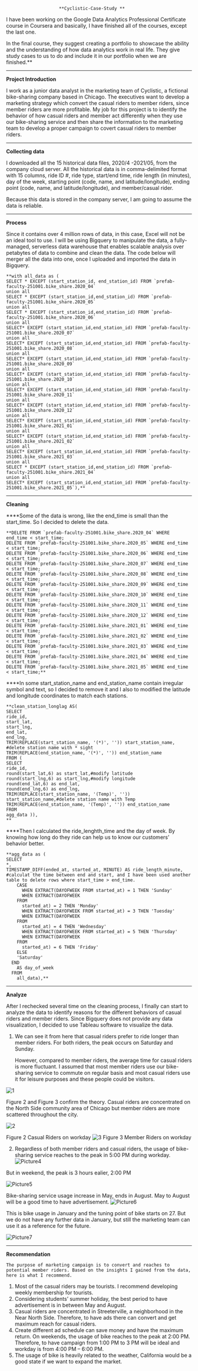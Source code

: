  						**Cyclistic-Case-Study **
   
 I have been working on the Google Data Analytics Professional Certificate course in Coursera and basically, I have finished all of the courses, except the last one.


   In the final course, they suggest creating a portfolio to showcase the ability and the understanding of how data analytics work in real life. They give study cases to us to do and include it in our portfolio when we are finished.**
****************************************************************************************************************

**Project Introduction**


   I work as a junior data analyst in the marketing team of Cyclistic, a fictional bike-sharing company based in Chicago. The executives want to develop a marketing strategy which convert the casual riders to member riders, since member riders are more profitable. My job for this project is to identify the behavior of how casual riders and member act differently when they use our bike-sharing service and then share the information to the marketing team to develop a proper campaign to covert casual riders to member riders.
************************************************************************************

**Collecting data**


   I downloaded all the 15 historical data files, 2020/4 -2021/05, from the company cloud server. All the historical data is in comma-delimited format with 15 columns, ride ID #, ride type, start/end time, ride length (in minutes), day of the week, starting point (code, name, and latitude/longitude), ending point (code, name, and latitude/longitude), and member/casual rider.


   Because this data is stored in the company server, I am going to assume the data is reliable.

********************************************************************************
**Process** 


Since it contains over 4 million rows of data, in this case, Excel will not be an ideal tool to use.  I will be using Bigquery to manipulate the data, a fully-managed, serverless data warehouse that enables scalable analysis over petabytes of data to combine and clean the data. 
The code below will merger all the data into one, once I uploaded and imported the data in Bigquery.

	**with all_data as (
	SELECT * EXCEPT (start_station_id, end_station_id) FROM `prefab-faculty-251001.bike_share.2020_04` 
	union all
	SELECT * EXCEPT (start_station_id,end_station_id) FROM `prefab-faculty-251001.bike_share.2020_05` 
	union all
	SELECT * EXCEPT (start_station_id,end_station_id) FROM `prefab-faculty-251001.bike_share.2020_06`
	union all
	SELECT* EXCEPT (start_station_id,end_station_id) FROM `prefab-faculty-251001.bike_share.2020_07` 
	union all
	SELECT* EXCEPT (start_station_id,end_station_id) FROM `prefab-faculty-251001.bike_share.2020_08` 
	union all
	SELECT* EXCEPT (start_station_id,end_station_id) FROM `prefab-faculty-251001.bike_share.2020_09` 
	union all
	SELECT* EXCEPT (start_station_id,end_station_id) FROM `prefab-faculty-251001.bike_share.2020_10` 
	union all
	SELECT* EXCEPT (start_station_id,end_station_id) FROM `prefab-faculty-251001.bike_share.2020_11` 
	union all
	SELECT* EXCEPT (start_station_id,end_station_id) FROM `prefab-faculty-251001.bike_share.2020_12` 
	union all
	SELECT* EXCEPT (start_station_id,end_station_id) FROM `prefab-faculty-251001.bike_share.2021_01` 
	union all
	SELECT* EXCEPT (start_station_id,end_station_id) FROM `prefab-faculty-251001.bike_share.2021_02` 
	union all
	SELECT* EXCEPT (start_station_id,end_station_id) FROM `prefab-faculty-251001.bike_share.2021_03` 
	union all
	SELECT * EXCEPT (start_station_id,end_station_id) FROM `prefab-faculty-251001.bike_share.2021_04` 
	union all
	SELECT* EXCEPT (start_station_id,end_station_id) FROM `prefab-faculty-251001.bike_share.2021_05`),**
********************************************************************************
**Cleaning**


****Some of the data is wrong, like the end_time is small than the start_time. So I decided to delete the data.


	**DELETE FROM `prefab-faculty-251001.bike_share.2020_04` WHERE end_time < start_time;
	DELETE FROM `prefab-faculty-251001.bike_share.2020_05` WHERE end_time < start_time;
	DELETE FROM `prefab-faculty-251001.bike_share.2020_06` WHERE end_time < start_time;
	DELETE FROM `prefab-faculty-251001.bike_share.2020_07` WHERE end_time < start_time;
	DELETE FROM `prefab-faculty-251001.bike_share.2020_08` WHERE end_time < start_time;
	DELETE FROM `prefab-faculty-251001.bike_share.2020_09` WHERE end_time < start_time;
	DELETE FROM `prefab-faculty-251001.bike_share.2020_10` WHERE end_time < start_time;
	DELETE FROM `prefab-faculty-251001.bike_share.2020_11` WHERE end_time < start_time;
	DELETE FROM `prefab-faculty-251001.bike_share.2020_12` WHERE end_time < start_time;
	DELETE FROM `prefab-faculty-251001.bike_share.2021_01` WHERE end_time < start_time;
	DELETE FROM `prefab-faculty-251001.bike_share.2021_02` WHERE end_time < start_time;
	DELETE FROM `prefab-faculty-251001.bike_share.2021_03` WHERE end_time < start_time;
	DELETE FROM `prefab-faculty-251001.bike_share.2021_04` WHERE end_time < start_time;
	DELETE FROM `prefab-faculty-251001.bike_share.2021_05` WHERE end_time < start_time;**	



****In some start_station_name and end_station_name contain irregular symbol and text, so I decided to remove it and I also to modified the latitude and longitude coordinates to match each stations. 




	**clean_station_longlag AS(
	SELECT
	ride_id,
	start_lat,
	start_lng,
	end_lat,
	end_lng,
	TRIM(REPLACE(start_station_name, '(*)', '')) start_station_name, #delete station name with * sight
	TRIM(REPLACE(end_station_name, '(*)', '')) end_station_name
	FROM (
	SELECT
	ride_id,
	round(start_lat,6) as start_lat,#modify latitude 
	round(start_lng,6) as start_lng,#modify longitude 
	round(end_lat,6) as end_lat,
	round(end_lng,6) as end_lng,
	TRIM(REPLACE(start_station_name, '(Temp)', '')) start_station_name,#delete station name with Temp
	TRIM(REPLACE(end_station_name, '(Temp)', '')) end_station_name
	FROM
	agg_data )),
	**


****Then I calculated the ride_lenghth_time and the day of week. By knowing how long do they ride can help us to know our customers’ behavior better.


	**agg_data as (
	SELECT
	*,
	TIMESTAMP_DIFF(ended_at, started_at, MINUTE) AS ride_length_minute, #calculat the time between end and start, and I have been used another table to delete rows where start_time > end_time.
	    CASE
	      WHEN EXTRACT(DAYOFWEEK FROM started_at) = 1 THEN 'Sunday'    
	      WHEN EXTRACT(DAYOFWEEK
	    FROM
	      started_at) = 2 THEN 'Monday'
	      WHEN EXTRACT(DAYOFWEEK FROM started_at) = 3 THEN 'Tuesday'
	      WHEN EXTRACT(DAYOFWEEK
	    FROM
	      started_at) = 4 THEN 'Wednesday'
	      WHEN EXTRACT(DAYOFWEEK FROM started_at) = 5 THEN 'Thursday'
	      WHEN EXTRACT(DAYOFWEEK
	    FROM
	      started_at) = 6 THEN 'Friday'
	    ELSE
	    'Saturday'
	  END
	    AS day_of_week
	  FROM
	    all_data),**

****************************************************************************************************************
**Analyze**

After I rechecked several time on the cleaning process, I finally can start to analyze the data to identify reasons for the different behaviors of casual riders and member riders.
Since Bigquery does not provide any data visualization, I decided to use Tableau software to visualize the data.

1. We can see it from here that casual riders prefer to ride longer than member riders. For both riders, the peak occurs on Saturday and Sunday.
 
	However, compared to member riders, the average time for casual riders is more fluctuant. I assumed that most member riders use our bike-sharing service to commute on regular basis and most casual riders use it for leisure purposes and these people could be visitors.

	
 ![1](https://user-images.githubusercontent.com/63176613/127579623-b6265f55-2e1a-49c9-9f71-1dfd27ff6a2c.png)
 
Figure 2 and Figure 3 confirm the theory. Casual riders are concentrated on the North Side community area of Chicago but member riders are more scattered throughout the city.

![2](https://user-images.githubusercontent.com/63176613/127579688-aca72d1b-6466-4c58-bd24-be380de73faf.png)

Figure 2 Casual Riders on workday
![3](https://user-images.githubusercontent.com/63176613/127579691-783eef27-b072-46e2-962f-39cd865da752.png)
	Figure 3 Member Riders on workday
 
 
 
 

2. Regardless of both member riders and casual riders, the usage of bike-sharing service reaches to the peak in 5:00 PM during workday.
 ![Picture4](https://user-images.githubusercontent.com/63176613/127579794-c72ccf81-b9b0-41d2-bcbd-5f6c48294c8b.png)	

But in weekend, the peak is 3 hours ealier, 2:00 PM
 
![Picture5](https://user-images.githubusercontent.com/63176613/127579862-acbfb851-83c1-4fb3-827a-64f28c06498a.png)



Bike-sharing service usage increase in May, ends in August. May to August will be a good time to have advertisement. 
 ![Picture6](https://user-images.githubusercontent.com/63176613/127579895-6696ddbf-05fd-463d-94c3-1ba02464a9f6.png)


This is bike usage in January and the tuning point of bike starts on 27. But we do not have any further data in January, but still the marketing team can use it as a reference for the future.
 
![Picture7](https://user-images.githubusercontent.com/63176613/127579902-c8001509-6402-4153-a480-b0d016508962.png)



****************************************************
**Recommendation**


	The purpose of marketing campaign is to convert and reaches to potential member riders. Based on the insights I gained from the data, here is what I recommend.

1.	Most of the casual riders may be tourists. I recommend developing weekly membership for tourists. 
2.	Considering students’ summer holiday, the best period to have advertisement is in between May and August. 
3.	Casual riders are concentrated in Streeterville, a neighborhood in the Near North Side. Therefore, to have ads there can convert and get maximum reach for casual riders.
4.	Create different ad schedule can save money and have the maximum return. On weekends, the usage of bike reaches to the peak at 2:00 PM. Therefore, to have campaign from 1:00 PM to 3 PM will be ideal and workday is from 4:00 PM – 6:00 PM.
5.	The usage of bike is heavily related to the weather, California would be a good state if we want to expand the market.
